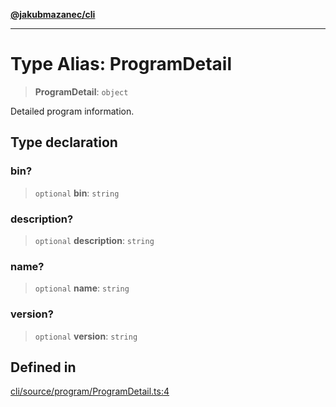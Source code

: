 [**@jakubmazanec/cli**](../README.md)

---

# Type Alias: ProgramDetail

> **ProgramDetail**: `object`

Detailed program information.

## Type declaration

### bin?

> `optional` **bin**: `string`

### description?

> `optional` **description**: `string`

### name?

> `optional` **name**: `string`

### version?

> `optional` **version**: `string`

## Defined in

[cli/source/program/ProgramDetail.ts:4](https://github.com/jakubmazanec/tools/blob/0633c96618f3c6692ade528aee0f27ac091468a5/packages/cli/source/program/ProgramDetail.ts#L4)
